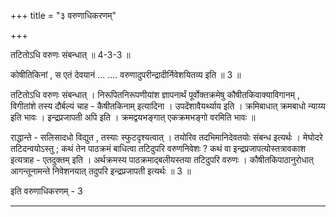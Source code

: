 +++
title = "३ वरुणाधिकरणम्"

+++

तटितोऽधि वरुणः संबन्धात् ॥ 4-3-3 ॥

कोषीतिकिनां , स एतं देवयानं ... .... वरुणादुपरीन्द्रादीर्निवेशयितव्य इति ॥ 3 ॥

तटितोऽधि वरुणः संबन्धात् । निरूपितनिरूपणीयांश ज्ञापनार्थं पूर्वोक्तक्रमेषु कौषीतकिवाक्याविगानम् , विगीतांशे तस्य दौर्बल्यं चाह - कैषीतकिनाम् इत्यादिना । उपदेंशावैयर्थ्याय इति । क्रमिबाधात् क्रमबाधो न्याय्य इति भावः । इन्द्रप्रजापती अपि इति । क्रमद्वयभङ्गात् एकक्रमभङ्गो वरमिति भावः ॥

राद्धान्ते - सलिसादधो विद्युत , तस्याः स्फुटदृश्यत्वात् । तयोरिव तदभिमानिदेवतयोः संबन्ध इत्यर्थः । मेघोदरे तटिदन्वयोऽस्तु ; कथं तेन पाठक्रमं बाधित्वा तटिदुपरि वरुणनिवेशः ? कथं वा इन्द्रप्रजापत्योस्तत्रावकाश इत्यत्राह - एतदुक्तम् इति । अर्थक्रमस्य पाठक्रमाद्बलीयस्तया तटिदुपरि वरुणः । कौषीतकिपाठानुरोधात् आगन्तूनामन्ते निवेशनयात् तदुपरि इन्द्रप्रजापती इत्यर्थः ॥ 3 ॥

इति वरुणाधिकरणम् - 3

-----
